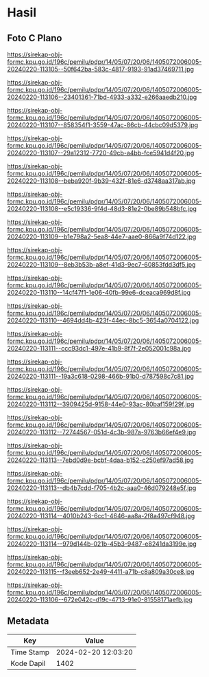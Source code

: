 # Hasil

## Foto C Plano

https://sirekap-obj-formc.kpu.go.id/196c/pemilu/pdpr/14/05/07/20/06/1405072006005-20240220-113105--50f642ba-583c-4817-9193-91ad37469711.jpg

https://sirekap-obj-formc.kpu.go.id/196c/pemilu/pdpr/14/05/07/20/06/1405072006005-20240220-113106--23401361-71bd-4933-a332-e266aaedb210.jpg

https://sirekap-obj-formc.kpu.go.id/196c/pemilu/pdpr/14/05/07/20/06/1405072006005-20240220-113107--858354f1-3559-47ac-86cb-44cbc09d5379.jpg

https://sirekap-obj-formc.kpu.go.id/196c/pemilu/pdpr/14/05/07/20/06/1405072006005-20240220-113107--29a12312-7720-49cb-a4bb-fce5941d4f20.jpg

https://sirekap-obj-formc.kpu.go.id/196c/pemilu/pdpr/14/05/07/20/06/1405072006005-20240220-113108--beba920f-9b39-432f-81e6-d3748aa317ab.jpg

https://sirekap-obj-formc.kpu.go.id/196c/pemilu/pdpr/14/05/07/20/06/1405072006005-20240220-113108--e5c19336-9f4d-48d3-81e2-0be89b548bfc.jpg

https://sirekap-obj-formc.kpu.go.id/196c/pemilu/pdpr/14/05/07/20/06/1405072006005-20240220-113109--b1e798a2-5ea8-44e7-aae0-866a9f74d122.jpg

https://sirekap-obj-formc.kpu.go.id/196c/pemilu/pdpr/14/05/07/20/06/1405072006005-20240220-113109--8eb3b53b-a8ef-41d3-9ec7-60853fdd3df5.jpg

https://sirekap-obj-formc.kpu.go.id/196c/pemilu/pdpr/14/05/07/20/06/1405072006005-20240220-113110--14cf47f1-1e06-40fb-99e6-dceaca969d8f.jpg

https://sirekap-obj-formc.kpu.go.id/196c/pemilu/pdpr/14/05/07/20/06/1405072006005-20240220-113110--4694dd4b-423f-44ec-8bc5-3654a0704122.jpg

https://sirekap-obj-formc.kpu.go.id/196c/pemilu/pdpr/14/05/07/20/06/1405072006005-20240220-113111--ccc93dc1-497e-41b9-8f7f-2e052001c98a.jpg

https://sirekap-obj-formc.kpu.go.id/196c/pemilu/pdpr/14/05/07/20/06/1405072006005-20240220-113111--19a3c618-0298-466b-91b0-d787598c7c81.jpg

https://sirekap-obj-formc.kpu.go.id/196c/pemilu/pdpr/14/05/07/20/06/1405072006005-20240220-113112--3909425d-9158-44e0-93ac-80baf159f29f.jpg

https://sirekap-obj-formc.kpu.go.id/196c/pemilu/pdpr/14/05/07/20/06/1405072006005-20240220-113112--72744567-051d-4c3b-987a-9763b66ef4e9.jpg

https://sirekap-obj-formc.kpu.go.id/196c/pemilu/pdpr/14/05/07/20/06/1405072006005-20240220-113113--7ebd0d9e-bcbf-4daa-b152-c250ef97ad58.jpg

https://sirekap-obj-formc.kpu.go.id/196c/pemilu/pdpr/14/05/07/20/06/1405072006005-20240220-113113--db4b7cdd-f705-4b2c-aaa0-46d079248e5f.jpg

https://sirekap-obj-formc.kpu.go.id/196c/pemilu/pdpr/14/05/07/20/06/1405072006005-20240220-113114--4010b243-6cc1-4646-aa8a-2f8a497cf948.jpg

https://sirekap-obj-formc.kpu.go.id/196c/pemilu/pdpr/14/05/07/20/06/1405072006005-20240220-113114--979d144b-021b-45b3-9487-e8241da3199e.jpg

https://sirekap-obj-formc.kpu.go.id/196c/pemilu/pdpr/14/05/07/20/06/1405072006005-20240220-113115--f3eeb652-2e49-4411-a71b-c8a809a30ce8.jpg

https://sirekap-obj-formc.kpu.go.id/196c/pemilu/pdpr/14/05/07/20/06/1405072006005-20240220-113106--672e042c-d19c-4713-91e0-81558171aefb.jpg


## Metadata

| Key        | Value               |
| ---------- | ------------------- |
| Time Stamp | 2024-02-20 12:03:20 |
| Kode Dapil | 1402                |



